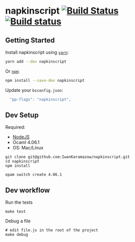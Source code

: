 # napkinscript [![Build Status](https://travis-ci.org/IwanKaramazow/napkinscript.svg?branch=master)](https://travis-ci.org/IwanKaramazow/napkinscript) [![Build status](https://ci.appveyor.com/api/projects/status/a8d1hx0xi17tk14j?svg=true)](https://ci.appveyor.com/project/IwanKaramazow/napkinscript)

## Getting Started
Install napkinscript using [`yarn`](https://yarnpkg.com/en/package/napkinscript):

```bash
yarn add --dev napkinscript
```

Or [`npm`](https://www.npmjs.com/):

```bash
npm install --save-dev napkinscript
```

Update your `bsconfig.json`:
```javascript
  "pp-flags": "napkinscript",
```

## Dev Setup

Required:
- [NodeJS](https://nodejs.org/) 
- Ocaml 4.06.1
- OS: Mac/Linux

```
git clone git@github.com:IwanKaramazow/napkinscript.git
cd napkinscript
npm install

opam switch create 4.06.1
```

## Dev workflow

Run the tests
```
make test
```

Debug a file
```
# edit file.js in the root of the project
make debug
```
